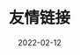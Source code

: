 ---
title: 友情链接
description: 快来和我做互联网邻居！
date: '2022-02-12'
slug: links
layout: links
license: false
toc: true #目录显示
comments: true
#enabled: #想保持右侧栏不动，但目前尚未搞定
#    - search
#    - toc
#    - archives
#    - tag-cloud
menu:
    main: 
        weight: -70
        name: Friends
        url: /
        params:
            icon: friends
---